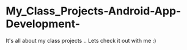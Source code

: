 # My_Class_Projects-Android-App-Development-
It's all about my class projects .. Lets check it out with me :)

